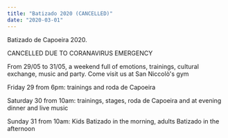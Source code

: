 ```yaml
---
title: "Batizado 2020 (CANCELLED)"
date: "2020-03-01"
---
```


Batizado de Capoeira 2020.

CANCELLED DUE TO CORANAVIRUS EMERGENCY

From 29/05 to 31/05, a weekend full of emotions, trainings, cultural exchange, music and party. Come visit us at San Niccolò's gym

Friday 29 from 6pm: trainings and roda de Capoeira

Saturday 30 from 10am: trainings, stages, roda de Capoeira and at evening dinner and live music

Sunday 31 from 10am: Kids Batizado in the morning, adults Batizado in the afternoon
